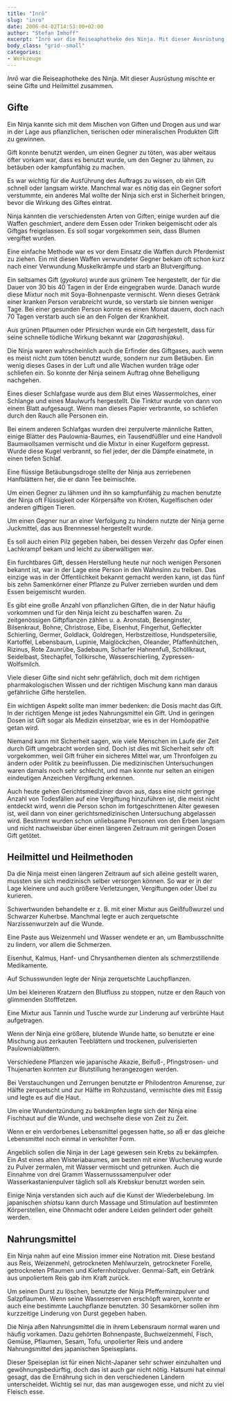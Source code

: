 ```yaml
---
title: "Inrō"
slug: "inro"
date: 2006-04-02T14:53:00+02:00
author: "Stefan Imhoff"
excerpt: "Inrō war die Reiseaphotheke des Ninja. Mit dieser Ausrüstung mischte er seine Gifte und Heilmittel zusammen."
body_class: "grid--small"
categories:
- Werkzeuge
---
```


*Inrō* war die Reiseaphotheke des Ninja. Mit dieser Ausrüstung mischte er seine Gifte und Heilmittel zusammen.

## Gifte

Ein Ninja kannte sich mit dem Mischen von Giften und Drogen aus und war in der Lage aus pflanzlichen, tierischen oder mineralischen Produkten Gift zu gewinnen.

Gift konnte benutzt werden, um einen Gegner zu töten, was aber weitaus öfter vorkam war, dass es benutzt wurde, um den Gegner zu lähmen, zu betäuben oder kampfunfähig zu machen.

Es war wichtig für die Ausführung des Auftrags zu wissen, ob ein Gift schnell oder langsam wirkte. Manchmal war es nötig das ein Gegner sofort verstummte, ein anderes Mal wollte der Ninja sich erst in Sicherheit bringen, bevor die Wirkung des Giftes eintrat.

Ninja kannten die verschiedensten Arten von Giften, einige wurden auf die Waffen geschmiert, andere dem Essen oder Trinken beigemischt oder als Giftgas freigelassen. Es soll sogar vorgekommen sein, dass Blumen vergiftet wurden.

Eine einfache Methode war es vor dem Einsatz die Waffen durch Pferdemist zu ziehen. Ein mit diesen Waffen verwundeter Gegner bekam oft schon kurz nach einer Verwundung Muskelkrämpfe und starb an Blutvergiftung.

Ein seltsames Gift (*gyokuro*) wurde aus grünem Tee hergestellt, der für die Dauer von 30 bis 40 Tagen in der Erde eingegraben wurde. Danach wurde diese Mixtur noch mit Soya-Bohnenpaste vermischt. Wenn dieses Getränk einer kranken Person verabreicht wurde, so verstarb sie binnen weniger Tage. Bei einer gesunden Person konnte es einen Monat dauern, doch nach 70 Tagen verstarb auch sie an den Folgen der Krankheit.

Aus grünen Pflaumen oder Pfirsichen wurde ein Gift hergestellt, dass für seine schnelle tödliche Wirkung bekannt war (*zagarashijaku*).

Die Ninja waren wahrscheinlich auch die Erfinder des Giftgases, auch wenn es meist nicht zum töten benutzt wurde, sondern nur zum Betäuben. Ein wenig dieses Gases in der Luft und alle Wachen wurden träge oder schliefen ein. So konnte der Ninja seinem Auftrag ohne Behelligung nachgehen.

Eines dieser Schlafgase wurde aus dem Blut eines Wassermolches, einer Schlange und eines Maulwurfs hergestellt. Die Tinktur wurde von dann von einem Blatt aufgesaugt. Wenn man dieses Papier verbrannte, so schliefen durch den Rauch alle Personen ein.

Bei einem anderen Schlafgas wurden drei zerpulverte männliche Ratten, einige Blätter des Paulownia-Baumes, ein Tausendfüßler und eine Handvoll Baumwollsamen vermischt und die Mixtur in einer Kugelform gepresst. Wurde diese Kugel verbrannt, so fiel jeder, der die Dämpfe einatmete, in einen tiefen Schlaf.

Eine flüssige Betäubungsdroge stellte der Ninja aus zerriebenen Hanfblättern her, die er dann Tee beimischte.

Um einen Gegner zu lähmen und ihn so kampfunfähig zu machen benutzte der Ninja oft Flüssigkeit oder Körpersäfte von Kröten, Kugelfischen oder anderen giftigen Tieren.

Um einen Gegner nur an einer Verfolgung zu hindern nutzte der Ninja gerne Juckmittel, das aus Brennnessel hergestellt wurde.

Es soll auch einen Pilz gegeben haben, bei dessen Verzehr das Opfer einen Lachkrampf bekam und leicht zu überwältigen war.

Ein furchtbares Gift, dessen Herstellung heute nur noch wenigen Personen bekannt ist, war in der Lage eine Person in den Wahnsinn zu treiben. Das einzige was in der Öffentlichkeit bekannt gemacht werden kann, ist das fünf bis zehn Samenkörner einer Pflanze zu Pulver zerrieben wurden und dem Essen beigemischt wurden.

Es gibt eine große Anzahl von pflanzlichen Giften, die in der Natur häufig vorkommen und für den Ninja leicht zu beschaffen waren. Zu zeitgenössigen Giftpflanzen zählen u. a. Aronstab, Besenginster, Bilsenkraut, Bohne, Christrose, Eibe, Eisenhut, Fingerhut, Gefleckter Schierling, Germer, Goldlack, Goldregen, Herbstzeitlose, Hundspetersilie, Kartoffel, Lebensbaum, Lupinie, Maiglöckchen, Oleander, Pfaffenhütchen, Rizinus, Rote Zaunrübe, Sadebaum, Scharfer Hahnenfuß, Schöllkraut, Seidelbast, Stechapfel, Tollkirsche, Wasserschierling, Zypressen-Wolfsmilch.

Viele dieser Gifte sind nicht sehr gefährlich, doch mit dem richtigen pharmakologischen Wissen und der richtigen Mischung kann man daraus gefährliche Gifte herstellen.

Ein wichtigen Aspekt sollte man immer bedenken: die Dosis macht das Gift. In der richtigen Menge ist jedes Nahrungsmittel ein Gift. Und in geringen Dosen ist Gift sogar als Medizin einsetzbar, wie es in der Homöopathie getan wird.

Niemand kann mit Sicherheit sagen, wie viele Menschen im Laufe der Zeit durch Gift umgebracht worden sind. Doch ist dies mit Sicherheit sehr oft vorgekommen, weil Gift früher ein sicheres Mittel war, um Thronfolgen zu ändern oder Politik zu beeinflussen. Die medizinischen Untersuchungen waren damals noch sehr schlecht, und man konnte nur selten an einigen eindeutigen Anzeichen Vergiftung erkennen.

Auch heute gehen Gerichtsmediziner davon aus, dass eine nicht geringe Anzahl von Todesfällen auf eine Vergiftung hinzuführen ist, die meist nicht entdeckt wird, wenn die Person schon im fortgeschrittenen Alter gewesen ist, weil dann von einer gerichtsmedizinischen Untersuchung abgelassen wird. Bestimmt wurden schon unliebsame Personen von den Erben langsam und nicht nachweisbar über einen längeren Zeitraum mit geringen Dosen Gift getötet.


## Heilmittel und Heilmethoden

Da die Ninja meist einen längeren Zeitraum auf sich alleine gestellt waren, mussten sie sich medizinisch selber versorgen können. So war er in der Lage kleinere und auch größere Verletzungen, Vergiftungen oder Übel zu kurieren.

Schwertwunden behandelte er z. B. mit einer Mixtur aus Geißfußwurzel und Schwarzer Kuherbse. Manchmal legte er auch zerquetschte Narzissenwurzeln auf die Wunde.

Eine Paste aus Weizenmehl und Wasser wendete er an, um Bambusschnitte zu lindern, vor allem die Schmerzen.

Eisenhut, Kalmus, Hanf- und Chrysanthemen dienten als schmerzstillende Medikamente.

Auf Schusswunden legte der Ninja zerquetschte Lauchpflanzen.

Um bei kleineren Kratzern den Blutfluss zu stoppen, nutze er den Rauch von glimmenden Stofffetzen.

Eine Mixtur aus Tannin und Tusche wurde zur Linderung auf verbrühte Haut aufgetragen.

Wenn der Ninja eine größere, blutende Wunde hatte, so benutzte er eine Mischung aus zerkauten Teeblättern und trockenen, pulverisierten Paulowniablättern.

Verschiedene Pflanzen wie japanische Akazie, Beifuß-, Pfingstrosen- und Thujenarten konnten zur Blutstillung herangezogen werden.

Bei Verstauchungen und Zerrungen benutzte er Philodentron Amurense, zur Hälfte zerquetscht und zur Hälfte im Rohzustand, vermischte dies mit Essig und legte es auf die Haut.

Um eine Wundentzündung zu bekämpfen legte sich der Ninja eine Fischhaut auf die Wunde, und wechselte diese von Zeit zu Zeit.

Wenn er ein verdorbenes Lebensmittel gegessen hatte, so aß er das gleiche Lebensmittel noch einmal in verkohlter Form.

Angeblich sollen die Ninja in der Lage gewesen sein Krebs zu bekämpfen. Ein Ast eines alten Wisteriabaumes, am besten mit einer Wucherung wurde zu Pulver zermalen, mit Wasser vermischt und getrunken. Auch die Einnahme von drei Gramm Wassernusssamenpulver oder Wasserkastanienpulver täglich soll als Krebskur benutzt worden sein.

Einige Ninja verstanden sich auch auf die Kunst der Wiederbelebung. Im japanischen *shiatsu* kann durch Massage und Stimulation auf bestimmten Körperstellen, eine Ohnmacht oder andere Leiden gelindert oder geheilt werden.


## Nahrungsmittel

Ein Ninja nahm auf eine Mission immer eine Notration mit. Diese bestand aus Reis, Weizenmehl, getrockneten Mehlwurzeln, getrockneter Forelle, getrockneten Pflaumen und Kiefernholzpulver. Genmai-Saft, ein Getränk aus unpoliertem Reis gab ihm Kraft zurück.

Um seinen Durst zu löschen, benutzte der Ninja Pfefferminzpulver und Salzpflaumen. Wenn seine Wasserreserven erschöpft waren, konnte er auch eine bestimmte Lauchpflanze benutzten. 30 Sesamkörner sollen ihm kurzzeitige Linderung von Durst gegeben haben.

Die Ninja aßen Nahrungsmittel die in ihrem Lebensraum normal waren und häufig vorkamen. Dazu gehörten Bohnenpaste, Buchweizenmehl, Fisch, Gemüse, Pflaumen, Sesam, Tofu, unpolierter Reis und andere Nahrungsmittel des japanischen Speiseplans.

Dieser Speiseplan ist für einen Nicht-Japaner sehr schwer einzuhalten und gewöhnungsbedürftig, doch das ist auch gar nicht nötig. Hatsumi hat einmal gesagt, das die Ernährung sich in den verschiedenen Ländern unterscheidet. Wichtig sei nur, das man ausgewogen esse, und nicht zu viel Fleisch esse.
